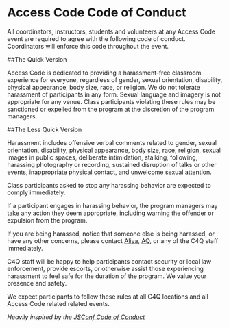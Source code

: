 # Access Code Code of Conduct

All coordinators, instructors, students and volunteers at any Access Code event are required to agree with the following code of conduct. Coordinators will enforce this code throughout the event.

##The Quick Version

Access Code is dedicated to providing a harassment-free classroom experience for everyone, regardless of gender, sexual orientation, disability, physical appearance, body size, race, or religion. We do not tolerate harassment of participants in any form. Sexual language and imagery is not appropriate for any venue. Class participants violating these rules may be sanctioned or expelled from the program at the discretion of the program managers.

##The Less Quick Version

Harassment includes offensive verbal comments related to gender, sexual orientation, disability, physical appearance, body size, race, religion, sexual images in public spaces, deliberate intimidation, stalking, following, harassing photography or recording, sustained disruption of talks or other events, inappropriate physical contact, and unwelcome sexual attention.

Class participants asked to stop any harassing behavior are expected to comply immediately.

If a participant engages in harassing behavior, the program managers may take any action they deem appropriate, including warning the offender or expulsion from the program.

If you are being harassed, notice that someone else is being harassed, or have any other concerns, please contact [Aliya](mailto:aliya@c4q.nyc), [AQ](mailto:aq@c4q.nyc), or any of the C4Q staff immediately.

C4Q staff will be happy to help participants contact security or local law enforcement, provide escorts, or otherwise assist those experiencing harassment to feel safe for the duration of the program. We value your presence and safety.

We expect participants to follow these rules at all C4Q locations and all Access Code related related events.

_Heavily inspired by the [JSConf Code of Conduct](http://jsconf.com/codeofconduct.html)_
